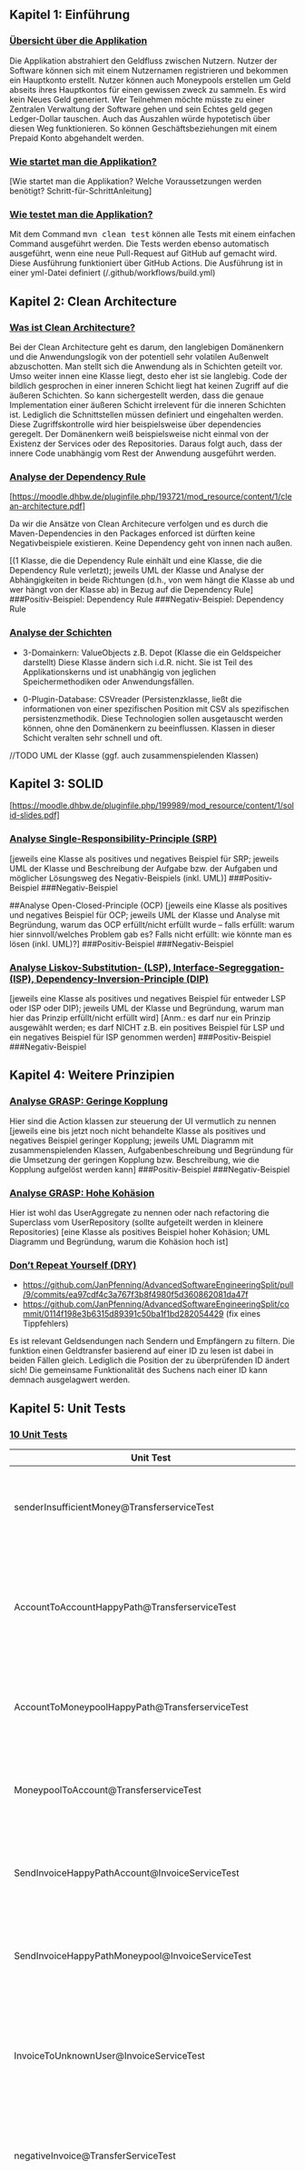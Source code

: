 Kapitel 1: Einführung
-
<u><h3>Übersicht über die Applikation</u></h3>
Die Applikation abstrahiert den Geldfluss zwischen Nutzern.
Nutzer der Software können sich mit einem Nutzernamen registrieren und bekommen ein Hauptkonto erstellt.
Nutzer können auch Moneypools erstellen um Geld abseits ihres Hauptkontos für einen gewissen zweck zu sammeln.
Es wird kein Neues Geld generiert.
Wer Teilnehmen möchte müsste zu einer Zentralen Verwaltung der Software gehen und sein Echtes geld gegen Ledger-Dollar tauschen.
Auch das Auszahlen würde hypotetisch über diesen Weg funktionieren.
So können Geschäftsbeziehungen mit einem Prepaid Konto abgehandelt werden.

<u><h3>Wie startet man die Applikation?</u></h3>
[Wie startet man die Applikation? Welche Voraussetzungen werden benötigt? Schritt-für-SchrittAnleitung]

<u><h3>Wie testet man die Applikation?</u></h3>
Mit dem Command <span style="font-family: monospace;"> mvn clean test</span> können alle Tests mit einem einfachen Command ausgeführt werden.
Die Tests werden ebenso automatisch ausgeführt, wenn eine neue Pull-Request auf GitHub auf gemacht wird. Diese Ausführung funktioniert über GitHub Actions. Die Ausführung ist in einer yml-Datei definiert (/.github/workflows/build.yml)

Kapitel 2: Clean Architecture
-
<u><h3>Was ist Clean Architecture?</u></h3>
Bei der Clean Architecture geht es darum, den langlebigen Domänenkern und die Anwendungslogik von der potentiell sehr volatilen Außenwelt abzuschotten.
Man stellt sich die Anwendung als in Schichten geteilt vor. Umso weiter innen eine Klasse liegt, desto eher ist sie langlebig.
Code der bildlich gesprochen in einer inneren Schicht liegt hat keinen Zugriff auf die äußeren Schichten.
So kann sichergestellt werden, dass die genaue Implementation einer äußeren Schicht irrelevent für die inneren Schichten ist.
Lediglich die Schnittstellen müssen definiert und eingehalten werden.
Diese Zugriffskontrolle wird hier beispielsweise über dependencies geregelt.
Der Domänenkern weiß beispielsweise nicht einmal von der Existenz der Services oder des Repositories.
Daraus folgt auch, dass der innere Code unabhängig vom Rest der Anwendung ausgeführt werden.

<u><h3>Analyse der Dependency Rule</u></h3>
[https://moodle.dhbw.de/pluginfile.php/193721/mod_resource/content/1/clean-architecture.pdf]

Da wir die Ansätze von Clean Architecure verfolgen und es durch die Maven-Dependencies in den Packages enforced ist dürften keine Negativbeispiele existieren.
Keine Dependency geht von innen nach außen.

[(1 Klasse, die die Dependency Rule einhält und eine Klasse, die die Dependency Rule verletzt);
jeweils UML der Klasse und Analyse der Abhängigkeiten in beide Richtungen (d.h., von wem hängt die
Klasse ab und wer hängt von der Klasse ab) in Bezug auf die Dependency Rule]
###Positiv-Beispiel: Dependency Rule
###Negativ-Beispiel: Dependency Rule

<u><h3>Analyse der Schichten</u></h3>
- 3-Domainkern: ValueObjects  z.B. Depot (Klasse die ein Geldspeicher darstellt)
Diese Klasse ändern sich i.d.R. nicht. Sie ist Teil des Applikationskerns und ist unabhängig von jeglichen Speichermethodiken oder Anwendungsfällen.

- 0-Plugin-Database: CSVreader (Persistenzklasse, ließt die informationen von einer spezifischen Position mit CSV als spezifischen persistenzmethodik. Diese Technologien sollen ausgetauscht werden können, ohne den Domänenkern zu beeinflussen. Klassen in dieser Schicht veralten sehr schnell und oft. 

//TODO UML der Klasse (ggf. auch zusammenspielenden Klassen)


Kapitel 3: SOLID
-
[https://moodle.dhbw.de/pluginfile.php/199989/mod_resource/content/1/solid-slides.pdf]

<u><h3>Analyse Single-Responsibility-Principle (SRP)</u></h3>
[jeweils eine Klasse als positives und negatives Beispiel für SRP; jeweils UML der Klasse und
Beschreibung der Aufgabe bzw. der Aufgaben und möglicher Lösungsweg des Negativ-Beispiels (inkl.
UML)]
###Positiv-Beispiel
###Negativ-Beispiel

##Analyse Open-Closed-Principle (OCP)
[jeweils eine Klasse als positives und negatives Beispiel für OCP; jeweils UML der Klasse und
Analyse mit Begründung, warum das OCP erfüllt/nicht erfüllt wurde – falls erfüllt: warum hier
sinnvoll/welches Problem gab es? Falls nicht erfüllt: wie könnte man es lösen (inkl. UML)?]
###Positiv-Beispiel
###Negativ-Beispiel

<u><h3>Analyse Liskov-Substitution- (LSP), Interface-Segreggation- (ISP), Dependency-Inversion-Principle (DIP)</u></h3>
[jeweils eine Klasse als positives und negatives Beispiel für entweder LSP oder ISP oder DIP); jeweils
UML der Klasse und Begründung, warum man hier das Prinzip erfüllt/nicht erfüllt wird]
[Anm.: es darf nur ein Prinzip ausgewählt werden; es darf NICHT z.B. ein positives Beispiel für LSP
und ein negatives Beispiel für ISP genommen werden]
###Positiv-Beispiel
###Negativ-Beispiel


Kapitel 4: Weitere Prinzipien
-
<u><h3>Analyse GRASP: Geringe Kopplung</u></h3>
Hier sind die Action klassen zur steuerung der UI vermutlich zu nennen
[jeweils eine bis jetzt noch nicht behandelte Klasse als positives und negatives Beispiel geringer
Kopplung; jeweils UML Diagramm mit zusammenspielenden Klassen, Aufgabenbeschreibung und
Begründung für die Umsetzung der geringen Kopplung bzw. Beschreibung, wie die Kopplung aufgelöst
werden kann]
###Positiv-Beispiel
###Negativ-Beispiel

<u><h3>Analyse GRASP: Hohe Kohäsion</u></h3>
Hier ist wohl das UserAggregate zu nennen oder nach refactoring die Superclass vom UserRepository (sollte aufgeteilt werden in kleinere Repositories)
[eine Klasse als positives Beispiel hoher Kohäsion; UML Diagramm und Begründung, warum die
Kohäsion hoch ist]

<u><h3>Don’t Repeat Yourself (DRY)</u></h3>
- https://github.com/JanPfenning/AdvancedSoftwareEngineeringSplit/pull/9/commits/ea97cdf4c3a767f3b8f4980f5d360862081da47f
- https://github.com/JanPfenning/AdvancedSoftwareEngineeringSplit/commit/0114f198e3b6315d89391c50ba1f1bd282054429 (fix eines Tippfehlers)

Es ist relevant Geldsendungen nach Sendern und Empfängern zu filtern.
Die funktion einen Geldtransfer basierend auf einer ID zu lesen ist dabei in beiden Fällen gleich.
Lediglich die Position der zu überprüfenden ID ändert sich!
Die gemeinsame Funktionalität des Suchens nach einer ID kann demnach ausgelagwert werden.

Kapitel 5: Unit Tests
-
<u><h3>10 Unit Tests</h3></u>

Unit Test           |Beschreibung
-----               |----
| senderInsufficientMoney@TransferserviceTest | Überprüft, dass nur Geld von gedeckten Accounts gesendet werden kann| 
| AccountToAccountHappyPath@TransferserviceTest | Überprüft, dass Geld beim Sender abgebucht wurde und der Empfänger es auch rechtmäßig erhalten hat |
| AccountToMoneypoolHappyPath@TransferserviceTest | Überprüft, dass auch Moneypools Geld von Accounts erhalten können  |
| MoneypoolToAccount@TransferserviceTest | Überprüft, dass es nicht möglich ist, Moneypools zu verwenden um Geld zu versenden |
| SendInvoiceHappyPathAccount@InvoiceServiceTest | Testet das Erstellen von Rechnungen, die auf einen Account bezahlt werden sollen |
| SendInvoiceHappyPathMoneypool@InvoiceServiceTest | Testet das Erstellen von Rechnungen die auf einen Moneypool bezahlt werden sollen |
| InvoiceToUnknownUser@InvoiceServiceTest | Überprüft, dass nur Rechnungen an Nutzer gestellt werden, die auch in der Anwendung registriert sind |
| negativeInvoice@TransferServiceTest | Überprüft, dass Nutzer keine Negativen Geldbeträge in Rechnung stellen |
| PayInvoiceHappy@TransferService | Testet das Bezahlen einer Rechnung von einem Gedeckten Account |
| searchTransferByIdThatDoesNotExists@TransferRepositoryTest | Überprüft, dass kein Transfer zurück gefunden wird, wenn die ID der Suche nicht existiert |


<u><h3>ATRIP: Automatic</h3></u>

Mit dem Command <span style="font-family: monospace;"> mvn clean test</span> können alle Tests mit einem einfachen Command ausgeführt werden.
Die Tests werden ebenso automatisch ausgeführt, wenn eine neue Pull-Request auf GitHub auf gemacht wird. Diese ausführung funktioniert über GitHub Actions. Die Ausführung ist in einer yml-Datei definiert (/.github/workflows/build.yml)

<img src="./images/automatic_test_github_example.jpg">

Wie im Screenshot zu sehen, kann ein Test, sofern er läuft, lediglich erfolgreich durchlaufen oder fehlschlagen. Sind nicht ausnahmslos alle Tests erfolgreich, wird die Pullrequest gesperrt.

Diese Automatisierung und Einfachheit der Testausführung ist sehr wichtig, da das händische Testen sehr nervig, anstrengend und auch Zeitaufwendig ist.
Die Automatisierung ist auch hilfreich um eine einheitliche abfolge der Schritte einfacher realisieren zu können. Die Tests erfordern zB keine manuellen Eingaben, diese sind im Test Hardcoded. 

Die Tests werden Schicht für Schicht durchlaufen und die Resultate einzeln je Schicht aufgeführt.

<u><h3>ATRIP: Thorough</h3></u>

Es gibt Ansätze, die Test-Before-Code prädigen. Hierbei wird sich vorher über die Funktionalität der Funktion Gedanken gemacht. Auf der anderen Seite kann ein Test im nachhinein zur Überprüfung der Integrität geschrieben werden.

Die Tests sollten alles <b>notwendige</b> und <b>kritische</b> abdecken. Die Auslegung dessen liegt im ermessen des Entwicklers.

Das Testen von Gettern ist i.d.R. überflüssig, da sie nur einen privaten Wert zum auslesen bereitstellen um so zu verhindern dass das Attribut als public Attribut zugänglich und veränderbar ist.

<img src="./images/useless_getter_test.jpg">

Das Testen von Konstruktoren ist nach einigen Entwicklern auch überflüssig.
Diese enthalten jedoch teilweise validierungslogik. Diese zu Testen dient dazu, beim automatischen Testen ungewollte Seiteneffekte zu finden, bevor sich diese fortplanzen. 

<img src="./images/negative_balances.jpg">

<img src="./images/valid_balance.jpg">

Diese Tests decken alle sinnvollen Fälle ab, eine Accountbalance zu erstellen. Diese sollte nie negativ sein, aber darf genau 0 sein.

Der Test <span style="font-family: monospace;">searchTransferByIdThatDoesNotExist</span> wurde aufgrund eines gefundenen Bugs erstellt um zukünftig Bugs wegen des selben Fehlers zu vermeiden. Wenn die ID nicht existiert, dann soll kein Mockobjekt oder eine Leere Liste o.Ä. zurückgegeben werden.

<img src="./images/iterative_test.jpg">

Unvollständig ist natürlich das fehlen von Tests für das User-Repository.

<u><h3>ATRIP: Professional</h3></u>

Im folgenden Beispiel sieht man, wie der Testcode den gleichen Standards wie der Produktivcode folgt. Ein Test umfasst nur rund 15 Zeilen, ist nicht tief verschachtelt und hat durchaus sprechende Variablennamen.

<img src="./images/professional_test.jpg">

Die folgenden vier Zeilen sind jedoch in verschiedenen Tests in der Klasse <span style="font-family: monospace;">TransferServiceTest</span> zu finden. 
<img src="./images/atrip_unproffessional.jpg">
Diese sollten, wie im produktivcode auch an einer gemeinsamen Stelle verwaltet werden. Hier wird eindeutig das Prinzip Dont-Repeat-Yourself verletzt. Außerdem fällt auf, dass die Zeilen vergleichsweise lang sind - was jedoch den Variablen und Funktionsnamen geschuldet ist.


<u><h3>Code Coverage</u></h3>
Die CodeCoverage ist mittels SonarCloud, GitHubActions und JUnit getestet.
Die Testergebnisse werden von JUnit gesammelt und der Report and SonarCloud gesendet.
https://sonarcloud.io/summary/overall?id=JanPfenning_AdvancedSoftwareEngineeringSplit
https://sonarcloud.io/component_measures?id=JanPfenning_AdvancedSoftwareEngineeringSplit&metric=coverage&view=list
[Code Coverage im Projekt analysieren und begründen]

<u><h3>Fakes und Mocks</u></h3>
[Analyse und Begründung des Einsatzes von 2 Fake/Mock-Objekten; zusätzlich jeweils UML
Diagramm der Klasse]

Kapitel 6: Domain Driven Design
-
<u><h3>Ubiquitous Language</u></h3>
[4 Beispiele für die Ubiquitous Language; jeweils Bezeichung, Bedeutung und kurze Begründung,
warum es zur Ubiquitous Language gehört]
| Bezeichnung | Bedeutung | Begründung |
|-|-|-|
| Depot | Zusammenfassung aller möglichen Geldspeicher | Accounts und Moneypools sind beides Geldspeicher sind aber für unterschiedliche Dinge gedacht |
| Transfer | Überweisung jeglicher Art | Auch Payments sind überweisungen aber diejendigen, die eine Invoice bezahlen |
| Invoice | Rechnung | Nutzer können Rechnungen ausstellen, die sich andere Nutzer anscheun können und bezahlen können
| Ledger | Gesamtmenge aller Transfers die getätigt wurden | Der nutzer kann diesen Ledger analysieren und nach empfangenem und gesendetem Geld suchen

<u><h3>Entities</u></h3>
Entities sind ähnlich zu Value Objects, sind jedoch anhand einer Art ID und nicht innerer Werte identifiziert.
Modifikationen an einer Entity sollen diese nie aus einem Validen status entfernen.
Account, User, Moneypool, Transfer, Payment, ...
[UML, Beschreibung und Begründung des Einsatzes einer Entity; falls keine Entity vorhanden:
ausführliche Begründung, warum es keines geben kann/hier nicht sinnvoll ist]

<u><h3>Value Objects</u></h3>
Valueobjects sind definierte Datentypen, die nach Möglichkeit primitiven Datentypen ersetzen sollen.
Value Objects sollen im Konstruktor bereits die Regeln der Domäne validieren und so nur in einem Validen Zustand existieren.
[UML, Beschreibung und Begründung des Einsatzes eines Value Objects; falls kein Value Object
vorhanden: ausführliche Begründung, warum es keines geben kann/hier nicht sinnvoll ist]

<u><h3>Repositories</u></h3>
Transfer, Invoice, User
[UML, Beschreibung und Begründung des Einsatzes eines Repositories; falls kein Repository
vorhanden: ausführliche Begründung, warum es keines geben kann/hier nicht sinnvoll ist]

<u><h3>Aggregates</u></h3>
Account, User, Moneypool, mit User als RootEntity
[UML, Beschreibung und Begründung des Einsatzes eines Aggregates; falls kein Aggregate vorhanden:
ausführliche Begründung, warum es keines geben kann/hier nicht sinnvoll ist]


Kapitel 7: Refactoring
-
<u><h3>Code Smells</u></h3>
[jeweils 1 Code-Beispiel zu 2 Code Smells aus der Vorlesung; jeweils Code-Beispiel und einen
möglichen Lösungsweg bzw. den genommen Lösungsweg beschreiben (inkl. (Pseudo-)Code)]

<u><h3>2 Refactorings</u></h3>
- Long Class extracted into subclasses
https://github.com/JanPfenning/AdvancedSoftwareEngineeringSplit/pull/32/files
Im UserRepository war der Code dafür direkt Accounts und Moneypools auszulesen.
Diese Entitäten haben nun jeweils eigene Repositories die vom User Repository aufgerufen werden. 

UML-Diagram des UserRepository vor dem Refactoring:
<img src="./images/PRE_Long-Class-extracted-into-subclasses_UML.png">

Screenshot des Codes nach dem Refactoring:
<img src="./images/POST_Long-Class-extracted-into-subclasses_Code.png">

UML-Diagram des UserRepository nach dem Refactoring:
<img src="./images/POST_Long-Class-extracted-into-subclasses_UML.png">



- Extract method
https://github.com/JanPfenning/AdvancedSoftwareEngineeringSplit/commit/b49d5f087ee3ae59a97852e9bc90eafddc4b770c
Es war nicht deutlich was "rowdata[0]" bedeuten sollte. 
Darum die benannte funktion die nun verdeutlicht, dass es sich um den Nutzernamen handelt

UML-Diagram des UserRepository vor dem Refactoring:
<img src="./images/PRE_Extract-method_UML.png">

UML-Diagram des UserRepository nach dem Refactoring:
<img src="./images/POST_Extract-method_UML.png">


Kapitel 8: Entwurfsmuster
-
[2 unterschiedliche Entwurfsmuster aus der Vorlesung (oder nach Absprache auch andere) jeweils
sinnvoll einsetzen, begründen und UML-Diagramm]